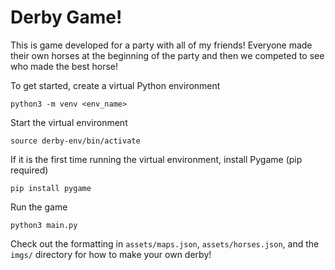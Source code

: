 # Derby Game!

This is game developed for a party with all of my friends! Everyone made their own horses at the beginning of the party and then we competed to see who made the best horse! 

To get started, create a virtual Python environment

```
python3 -m venv <env_name>
```

Start the virtual environment 

```
source derby-env/bin/activate
```

If it is the first time running the virtual environment, install Pygame (pip required)

```
pip install pygame
```

Run the game

```
python3 main.py
```

Check out the formatting in `assets/maps.json`, `assets/horses.json`, and the `imgs/` directory for how to make your own derby!
